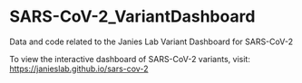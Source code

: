 # SARS-CoV-2_VariantDashboard
Data and code related to the Janies Lab Variant Dashboard for SARS-CoV-2

To view the interactive dashboard of SARS-CoV-2 variants, visit: https://janieslab.github.io/sars-cov-2
